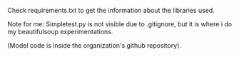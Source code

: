 Check requirements.txt to get the information about the libraries used.

Note for me: Simpletest.py is not visible due to .gitignore, but it is where i do my beautifulsoup experimentations.

(Model code is inside the organization's github repository).



